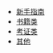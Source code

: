 <!-- _sidebar.md 写好文档放在docs目录下，再在此处添加地址-->
<!--  * [Chapter-02](aa.md) -->

* [新手指南](./README.md) 
* [书籍类](./docs/book/_sidebar.md)
* [考证类](./docs/kaozheng/_sidebar.md)
* [其他](./docs/others/_sidebar.md)


